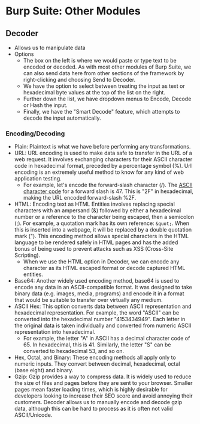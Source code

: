 # Burp Suite: Other Modules


## Decoder
- Allows us to manipulate data
- Options
	- The box on the left is where we would paste or type text to be encoded or decoded. As with most other modules of Burp Suite, we can also send data here from other sections of the framework by right-clicking and choosing Send to Decoder.
	- We have the option to select between treating the input as text or hexadecimal byte values at the top of the list on the right.
	- Further down the list, we have dropdown menus to Encode, Decode or Hash the input.
	- Finally, we have the "Smart Decode" feature, which attempts to decode the input automatically.
### Encoding/Decoding
- Plain: Plaintext is what we have before performing any transformations.
- URL: URL encoding is used to make data safe to transfer in the URL of a web request. It involves exchanging characters for their ASCII character code in hexadecimal format, preceded by a percentage symbol (%). Url encoding is an extremely useful method to know for any kind of web application testing.
	- For example, let's encode the forward-slash character (/). The [ASCII character code](https://www.asciitable.com/) for a forward slash is 47. This is "2F" in hexadecimal, making the URL encoded forward-slash %2F. 
- HTML: Encoding text as HTML Entities involves replacing special characters with an ampersand (&) followed by either a hexadecimal number or a reference to the character being escaped, then a semicolon (;). For example, a quotation mark has its own reference: `&quot;`. When this is inserted into a webpage, it will be replaced by a double quotation mark ("). This encoding method allows special characters in the HTML language to be rendered safely in HTML pages and has the added bonus of being used to prevent attacks such as XSS (Cross-Site Scripting).
	- When we use the HTML option in Decoder, we can encode any character as its HTML escaped format or decode captured HTML entities. 
- Base64: Another widely used encoding method, base64 is used to encode any data in an ASCII-compatible format. It was designed to take binary data (e.g. images, media, programs) and encode it in a format that would be suitable to transfer over virtually any medium.
- ASCII Hex: This option converts data between ASCII representation and hexadecimal representation. For example, the word "ASCII" can be converted into the hexadecimal number "4153434949". Each letter in the original data is taken individually and converted from numeric ASCII representation into hexadecimal.
	- For example, the letter "A" in ASCII has a decimal character code of 65. In hexadecimal, this is 41. Similarly, the letter "S" can be converted to hexadecimal 53, and so on.
- Hex, Octal, and Binary: These encoding methods all apply only to numeric inputs. They convert between decimal, hexadecimal, octal (base eight) and binary.
- Gzip: Gzip provides a way to compress data. It is widely used to reduce the size of files and pages before they are sent to your browser. Smaller pages mean faster loading times, which is highly desirable for developers looking to increase their SEO score and avoid annoying their customers. Decoder allows us to manually encode and decode gzip data, although this can be hard to process as it is often not valid ASCII/Unicode.
